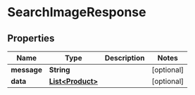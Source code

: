 
# SearchImageResponse

## Properties
Name | Type | Description | Notes
------------ | ------------- | ------------- | -------------
**message** | **String** |  |  [optional]
**data** | [**List&lt;Product&gt;**](Product.md) |  |  [optional]



